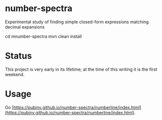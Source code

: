 # number-spectra
Experimental study of finding simple closed-form expressions matching decimal expansions

cd mnumber-spectra
mvn clean install

# Status

This project is very early in its lifetime; at the time of this writing it is the first weekend.


# Usage

Go [https://pubinv.github.io/number-spectra/numberline/index.html](https://pubinv.github.io/number-spectra/numberline/index.html).

